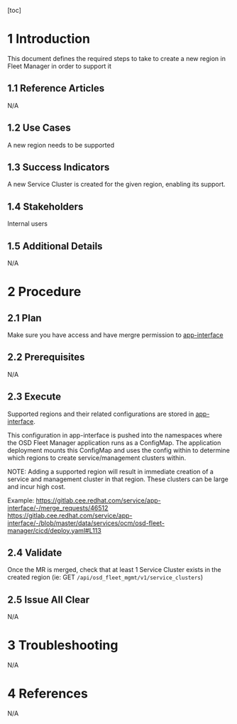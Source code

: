 
 
[toc]
 
# 1 Introduction
 
This document defines the required steps to take to create a new region in Fleet Manager in order to support it
 
## 1.1 Reference Articles
 
N/A
 
## 1.2 Use Cases
 
A new region needs to be supported

## 1.3 Success Indicators
 
A new Service Cluster is created for the given region, enabling its support.
 
## 1.4 Stakeholders
 
Internal users
 
## 1.5 Additional Details
 
N/A 
 
# 2 Procedure
 
## 2.1 Plan
 
Make sure you have access and have mergre permission to [app-interface](https://gitlab.cee.redhat.com/service/app-interface)
 
## 2.2 Prerequisites
 
N/A
 
## 2.3 Execute
 
Supported regions and their related configurations are stored in [app-interface](https://gitlab.cee.redhat.com/service/app-interface). 

This configuration in app-interface is pushed into the namespaces where the OSD Fleet Manager application runs as a ConfigMap. The application deployment mounts this ConfigMap and uses the config within to determine which regions to create service/management clusters within.

NOTE: Adding a supported region will result in immediate creation of a service and management cluster in that region. These clusters can be large and incur high cost.

Example: https://gitlab.cee.redhat.com/service/app-interface/-/merge_requests/46512
https://gitlab.cee.redhat.com/service/app-interface/-/blob/master/data/services/ocm/osd-fleet-manager/cicd/deploy.yaml#L113

## 2.4 Validate
 
Once the MR is merged, check that at least 1 Service Cluster exists in the created region  (ie: GET `/api/osd_fleet_mgmt/v1/service_clusters`)
 
## 2.5 Issue All Clear
 
N/A
 
# 3 Troubleshooting
 
N/A

# 4 References
 
N/A
